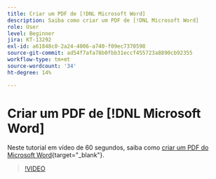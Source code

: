 ```yaml
---
title: Criar um PDF de [!DNL Microsoft Word]
description: Saiba como criar um PDF de [!DNL Microsoft Word]
role: User
level: Beginner
jira: KT-13292
exl-id: a61848c0-2a24-4006-a740-f09ec7370598
source-git-commit: ad54f7afa78b0fbb31eccf455723a8890cb92355
workflow-type: tm+mt
source-wordcount: '34'
ht-degree: 14%

---
```


# Criar um PDF de [!DNL Microsoft Word]

Neste tutorial em vídeo de 60 segundos, saiba como [criar um PDF do Microsoft Word](https://www.adobe.com/br/acrobat/online/word-to-pdf.html){target="_blank"}.

>[!VIDEO](https://video.tv.adobe.com/v/342627?quality=12&learn=on&hidetitle=true)
